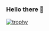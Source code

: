 ### Hello there 👋

[![trophy](https://github-profile-trophy.vercel.app/?username=nothung429&theme=onedark)](https://github.com/nothung429/github-profile-trophy)
<!--
**Nothung429/Nothung429** is a ✨ _special_ ✨ repository because its `README.md` (this file) appears on your GitHub profile.

Here are some ideas to get you started:

- 🔭 I’m currently working on ...
- 🌱 I’m currently learning ...
- 👯 I’m looking to collaborate on ...
- 🤔 I’m looking for help with ...
- 💬 Ask me about ...
- 📫 How to reach me: ...
- 😄 Pronouns: ...
- ⚡ Fun fact: ...
-->
